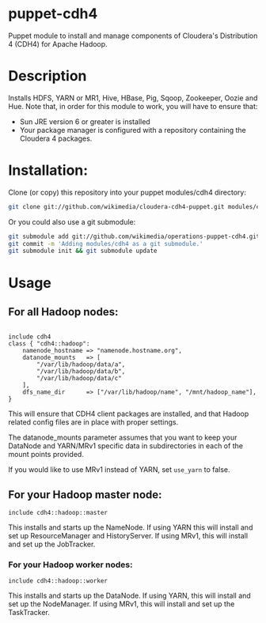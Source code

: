 # puppet-cdh4

Puppet module to install and manage components of
Cloudera's Distribution 4 (CDH4) for Apache Hadoop.

# Description
Installs HDFS, YARN or MR1, Hive, HBase, Pig, Sqoop, Zookeeper, Oozie and
Hue.  Note that, in order for this module to work, you will have to ensure
that:

* Sun JRE version 6 or greater is installed
* Your package manager is configured with a repository containing the
  Cloudera 4 packages.

# Installation:
Clone (or copy) this repository into your puppet modules/cdh4 directory:
```bash
git clone git://github.com/wikimedia/cloudera-cdh4-puppet.git modules/cdh4
```

Or you could also use a git submodule:
```bash
git submodule add git://github.com/wikimedia/operations-puppet-cdh4.git modules/cdh4
git commit -m 'Adding modules/cdh4 as a git submodule.'
git submodule init && git submodule update
```

# Usage

## For all Hadoop nodes:
```puppet

include cdh4
class { "cdh4::hadoop":
	namenode_hostname => "namenode.hostname.org",
	datanode_mounts   => [
	    "/var/lib/hadoop/data/a",
	    "/var/lib/hadoop/data/b",
	    "/var/lib/hadoop/data/c"
	],
	dfs_name_dir      => ["/var/lib/hadoop/name", "/mnt/hadoop_name"],
}
```
This will ensure that CDH4 client packages are installed, and that
Hadoop related config files are in place with proper settings.

The datanode_mounts parameter assumes that you want to keep your
DataNode and YARN/MRv1 specific data in subdirectories in each of the mount
points provided.

If you would like to use MRv1 instead of YARN, set ```use_yarn``` to false.

## For your Hadoop master node:
```puppet
include cdh4::hadoop::master
```
This installs and starts up the NameNode.  If using YARN this will install and set up ResourceManager and HistoryServer.  If using MRv1, this will install and set up the JobTracker.

### For your Hadoop worker nodes:
```puppet
include cdh4::hadoop::worker
```
This installs and starts up the DataNode.  If using YARN, this will install and set up the NodeManager.  If using MRv1, this will install and set up the TaskTracker.
